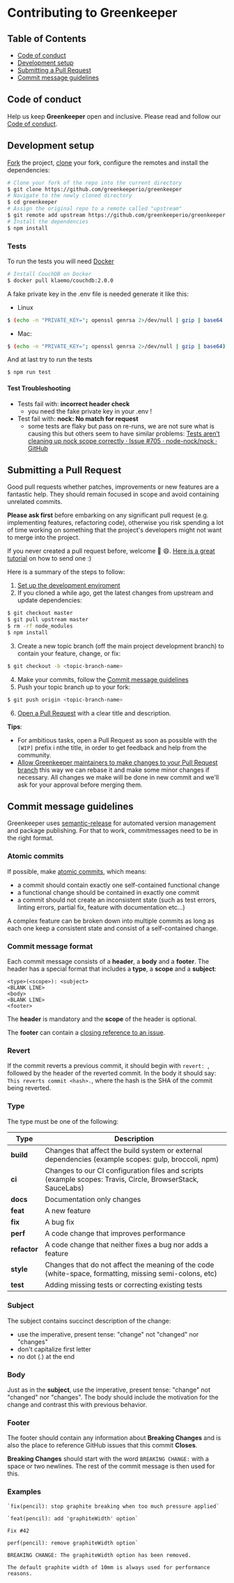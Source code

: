 # Contributing to Greenkeeper

## Table of Contents

- [Code of conduct](#code-of-conduct)
- [Development setup](#development-setup)
- [Submitting a Pull Request](#submitting-a-pull-request)
- [Commit message guidelines](#commit-message-guidelines)

## Code of conduct

Help us keep **Greenkeeper** open and inclusive. Please read and follow our [Code of conduct](CODE_OF_CONDUCT.md).

## Development setup

[Fork](https://guides.github.com/activities/forking/#fork) the project, [clone](https://guides.github.com/activities/forking/#clone) your fork, configure the remotes and install the dependencies:

```bash
# Clone your fork of the repo into the current directory
$ git clone https://github.com/greenkeeperio/greenkeeper
# Navigate to the newly cloned directory
$ cd greenkeeper
# Assign the original repo to a remote called "upstream"
$ git remote add upstream https://github.com/greenkeeperio/greenkeeper
# Install the dependencies
$ npm install
```

### Tests

To run the tests you will need [Docker](https://docs.docker.com/engine/installation)

```bash
# Install CouchDB on Docker
$ docker pull klaemo/couchdb:2.0.0
```
A fake private key in the .env file is needed generate it like this:
* Linux
```bash
$ (echo -n "PRIVATE_KEY="; openssl genrsa 2>/dev/null | gzip | base64 -w0) >> .env
```
* Mac:
```bash
$ (echo -n "PRIVATE_KEY="; openssl genrsa 2>/dev/null | gzip | base64) >> .env
```

And at last try to run the tests
```bash
$ npm run test
```

#### Test Troubleshooting

* Tests fail with: **incorrect header check**
  * you need the fake private key in your .env !
* Test fail with: **nock: No match for request**
  * some tests are flaky but pass on re-runs, we are not sure what is causing this but others seem to have similar problems: [Tests aren’t cleaning up nock scope correctly · Issue #705 · node-nock/nock · GitHub](https://github.com/node-nock/nock/issues/705)

## Submitting a Pull Request

Good pull requests whether patches, improvements or new features are a fantastic help. They should remain focused in scope and avoid containing unrelated commits.

**Please ask first** before embarking on any significant pull request (e.g. implementing features, refactoring code), otherwise you risk spending a lot of time working on something that the project's developers might not want to merge into the project.

If you never created a pull request before, welcome 🎉 😄. [Here is a great tutorial](https://opensource.guide/how-to-contribute/#opening-a-pull-request) on how to send one :)

Here is a summary of the steps to follow:

1. [Set up the development enviroment](#development-setup)
2. If you cloned a while ago, get the latest changes from upstream and update dependencies:
```bash
$ git checkout master
$ git pull upstream master
$ rm -rf node_modules
$ npm install
```
3. Create a new topic branch (off the main project development branch) to contain your feature, change, or fix:
```bash
$ git checkout -b <topic-branch-name>
```
4. Make your commits, follow the [Commit message guidelines](#commit-message-guidelines)
5. Push your topic branch up to your fork:
```bash
$ git push origin <topic-branch-name>
```
6. [Open a Pull Request](https://help.github.com/articles/creating-a-pull-request/#creating-the-pull-request) with a clear title and description.

**Tips**:
- For ambitious tasks, open a Pull Request as soon as possible with the `[WIP]` prefix i nthe title, in order to get feedback and help from the community.
- [Allow Greenkeeper maintainers to make changes to your Pull Request branch](https://help.github.com/articles/allowing-changes-to-a-pull-request-branch-created-from-a-fork) this way we can rebase it and make some minor changes if necessary. All changes we make will be done in new commit and we'll ask for your approval before merging them.

## Commit message guidelines

Greenkeeper uses [semantic-release](https://github.com/semantic-release/semantic-release) for automated version management and package publishing. For that to work, commitmessages need to be in the right format.

### Atomic commits

If possible, make [atomic commits](https://en.wikipedia.org/wiki/Atomic_commit), which means:
- a commit should contain exactly one self-contained functional change
- a functional change should be contained in exactly one commit
- a commit should not create an inconsistent state (such as test errors, linting errors, partial fix, feature with documentation etc...)

A complex feature can be broken down into multiple commits as long as each one keep a consistent state and consist of a self-contained change.

### Commit message format

Each commit message consists of a **header**, a **body** and a **footer**. The header has a special format that includes a **type**, a **scope** and a **subject**:

```commit
<type>(<scope>): <subject>
<BLANK LINE>
<body>
<BLANK LINE>
<footer>
```

The **header** is mandatory and the **scope** of the header is optional.

The **footer** can contain a [closing reference to an issue](https://help.github.com/articles/closing-issues-via-commit-messages).

### Revert

If the commit reverts a previous commit, it should begin with `revert: `, followed by the header of the reverted commit. In the body it should say: `This reverts commit <hash>.`, where the hash is the SHA of the commit being reverted.

### Type

The type must be one of the following:

| Type         | Description                                                                                                 |
|--------------|-------------------------------------------------------------------------------------------------------------|
| **build**    | Changes that affect the build system or external dependencies (example scopes: gulp, broccoli, npm)         |
| **ci**       | Changes to our CI configuration files and scripts (example scopes: Travis, Circle, BrowserStack, SauceLabs) |
| **docs**     | Documentation only changes                                                                                  |
| **feat**     | A new feature                                                                                               |
| **fix**      | A bug fix                                                                                                   |
| **perf**     | A code change that improves performance                                                                     |
| **refactor** | A code change that neither fixes a bug nor adds a feature                                                   |
| **style**    | Changes that do not affect the meaning of the code (white-space, formatting, missing semi-colons, etc)      |
| **test**     | Adding missing tests or correcting existing tests                                                           |

### Subject

The subject contains succinct description of the change:

- use the imperative, present tense: "change" not "changed" nor "changes"
- don't capitalize first letter
- no dot (.) at the end

### Body
Just as in the **subject**, use the imperative, present tense: "change" not "changed" nor "changes".
The body should include the motivation for the change and contrast this with previous behavior.

### Footer
The footer should contain any information about **Breaking Changes** and is also the place to reference GitHub issues that this commit **Closes**.

**Breaking Changes** should start with the word `BREAKING CHANGE:` with a space or two newlines. The rest of the commit message is then used for this.

### Examples

```commit
`fix(pencil): stop graphite breaking when too much pressure applied`
```

```commit
`feat(pencil): add 'graphiteWidth' option`

Fix #42
```

```commit
perf(pencil): remove graphiteWidth option`

BREAKING CHANGE: The graphiteWidth option has been removed.

The default graphite width of 10mm is always used for performance reasons.
```
